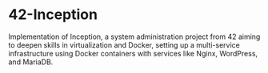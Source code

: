 # 42-Inception
Implementation of Inception, a system administration project from 42 aiming to deepen skills in virtualization and Docker, setting up a multi-service infrastructure using Docker containers with services like Nginx, WordPress, and MariaDB.
